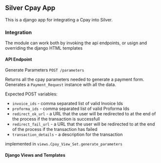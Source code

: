 ## Silver Cpay App

This is a django app for integrating a Cpay into Silver. 

### Integration

The module can work both by invoking the api endpoints, or usign and overriding the django HTML templates

#### API Endpoint

Generate Parameters `POST /parameters`

Returns all the cpay parameters needed to generate a payment form. Generates a `Payment_Request` instance with all the data.

Expected POST variables:
- `invoice_ids` - comma separated list of valid Invoice Ids
- `proforma_ids` - comma separated list of valid Proforma Ids
- `redirect_ok_url` - a URL that the user will be redirected to at the end of the process if the transaction is successfull
- `redirect_fail_url` - a URL that the user will be redirected to at the end of the process if the transaction has failed
- `transaction_details` - a description for the transaction

implemented in `views.Cpay_View_Set.generate_parameters`

#### Django Views and Templates


